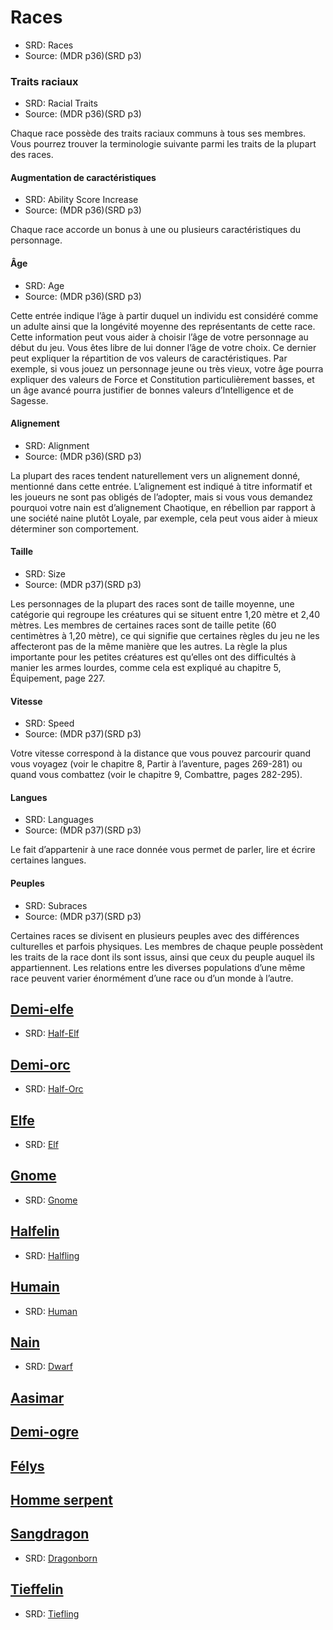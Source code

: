 
<Items>

# <Name>Races</Name>

- SRD: <AltName>Races</AltName>
- Source: <Source>(MDR p36)(SRD p3)</Source>

<Generic>

### <Name>Traits raciaux</Name>

- SRD: <AltName>Racial Traits</AltName>
- Source: <Source>(MDR p36)(SRD p3)</Source>

Chaque race possède des traits raciaux communs à tous ses membres. Vous pourrez trouver la terminologie suivante parmi les traits de la plupart des races.

</Generic>

<Generic>

#### <Name>Augmentation de caractéristiques</Name>

- SRD: <AltName>Ability Score Increase</AltName>
- Source: <Source>(MDR p36)(SRD p3)</Source>

Chaque race accorde un bonus à une ou plusieurs caractéristiques du personnage.

</Generic>

<Generic>

#### <Name>Âge</Name>

- SRD: <AltName>Age</AltName>
- Source: <Source>(MDR p36)(SRD p3)</Source>

Cette entrée indique l’âge à partir duquel un individu est considéré comme un adulte ainsi que la longévité moyenne des représentants de cette race. Cette information peut vous aider à choisir l’âge de votre personnage au début du jeu. Vous êtes libre de lui donner l’âge de votre choix. Ce dernier peut expliquer la répartition de vos valeurs de caractéristiques. Par exemple, si vous jouez un personnage jeune ou très vieux, votre âge pourra expliquer des valeurs de Force et Constitution particulièrement basses, et un âge avancé pourra justifier de bonnes valeurs d’Intelligence et de Sagesse.

</Generic>

<Generic>

#### <Name>Alignement</Name>

- SRD: <AltName>Alignment</AltName>
- Source: <Source>(MDR p36)(SRD p3)</Source>

La plupart des races tendent naturellement vers un alignement donné, mentionné dans cette entrée. L’alignement est indiqué à titre informatif et les joueurs ne sont pas obligés de l’adopter, mais si vous vous demandez pourquoi votre nain est d’alignement Chaotique, en rébellion par rapport à une société naine plutôt Loyale, par exemple, cela peut vous aider à mieux déterminer son comportement.

</Generic>

<Generic>

#### <Name>Taille</Name>

- SRD: <AltName>Size</AltName>
- Source: <Source>(MDR p37)(SRD p3)</Source>

Les personnages de la plupart des races sont de taille moyenne, une catégorie qui regroupe les créatures qui se situent entre 1,20 mètre et 2,40 mètres. Les membres de certaines races sont de taille petite (60 centimètres à 1,20 mètre), ce qui signifie que certaines règles du jeu ne les affecteront pas de la même manière que les autres. La règle la plus importante pour les petites créatures est qu’elles ont des difficultés à manier les armes lourdes, comme cela est expliqué au chapitre 5, Équipement, page 227.

</Generic>

<Generic>

#### <Name>Vitesse</Name>

- SRD: <AltName>Speed</AltName>
- Source: <Source>(MDR p37)(SRD p3)</Source>

Votre vitesse correspond à la distance que vous pouvez parcourir quand vous voyagez (voir le chapitre 8, Partir à l’aventure, pages 269-281) ou quand vous combattez (voir le chapitre 9, Combattre, pages 282-295).

</Generic>

<Generic>

#### <Name>Langues</Name>

- SRD: <AltName>Languages</AltName>
- Source: <Source>(MDR p37)(SRD p3)</Source>

Le fait d’appartenir à une race donnée vous permet de parler, lire et écrire certaines langues.

</Generic>

<Generic>

#### <Name>Peuples</Name>

- SRD: <AltName>Subraces</AltName>
- Source: <Source>(MDR p37)(SRD p3)</Source>

Certaines races se divisent en plusieurs peuples avec des différences culturelles et parfois physiques. Les membres de chaque peuple possèdent les traits de la race dont ils sont issus, ainsi que ceux du peuple auquel ils appartiennent. Les relations entre les diverses populations d’une même race peuvent varier énormément d’une race ou d’un monde à l’autre.

</Generic>

<LinkItem>

## <NameLink>[Demi-elfe]</NameLink>
- SRD: <AltName>[Half-Elf](#)</AltName>

</LinkItem>

<LinkItem>

## <NameLink>[Demi-orc]</NameLink>
- SRD: <AltName>[Half-Orc](#)</AltName>

</LinkItem>

<LinkItem>

## <NameLink>[Elfe]</NameLink>
- SRD: <AltName>[Elf](#)</AltName>

</LinkItem>

<LinkItem>

## <NameLink>[Gnome]</NameLink>
- SRD: <AltName>[Gnome](#)</AltName>

</LinkItem>

<LinkItem>

## <NameLink>[Halfelin]</NameLink>
- SRD: <AltName>[Halfling](#)</AltName>

</LinkItem>

<LinkItem>

## <NameLink>[Humain]</NameLink>
- SRD: <AltName>[Human](#)</AltName>

</LinkItem>

<LinkItem>

## <NameLink>[Nain]</NameLink>
- SRD: <AltName>[Dwarf](#)</AltName>

</LinkItem>

<LinkItem>

## <NameLink>[Aasimar]</NameLink>

</LinkItem>

<LinkItem>

## <NameLink>[Demi-ogre]</NameLink>

</LinkItem>

<LinkItem>

## <NameLink>[Félys]</NameLink>

</LinkItem>

<LinkItem>

## <NameLink>[Homme serpent]</NameLink>

</LinkItem>

<LinkItem>

## <NameLink>[Sangdragon]</NameLink>
- SRD: <AltName>[Dragonborn](#)</AltName>

</LinkItem>

<LinkItem>

## <NameLink>[Tieffelin]</NameLink>
- SRD: <AltName>[Tiefling](#)</AltName>

</LinkItem>

</Items>

[Demi-elfe]: half-elf_hd.md
[Demi-orc]: half-orc_hd.md
[Elfe]: elf_hd.md
[Gnome]: gnome_hd.md
[Halfelin]: halfling_hd.md
[Humain]: human_hd.md
[Nain]: dwarf_hd.md
[Aasimar]: aasimar_hd.md
[Demi-ogre]: demi-ogre_hd.md
[Félys]: felys_hd.md
[Homme serpent]: homme-serpent_hd.md
[Sangdragon]: dragonborn_hd.md
[Tieffelin]: tiefling_hd.md
